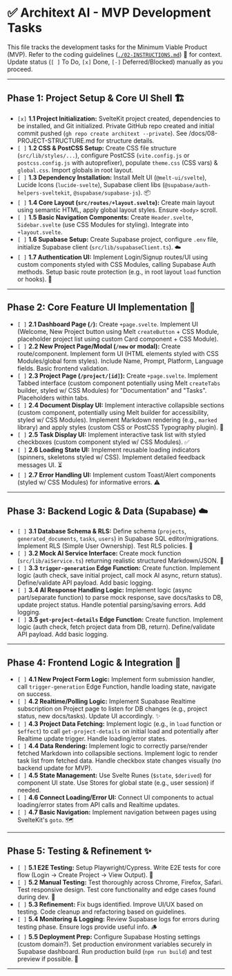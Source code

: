 # **✅ Architext AI - MVP Development Tasks**

This file tracks the development tasks for the Minimum Viable Product (MVP). Refer to the coding guidelines ([`./02-INSTRUCTIONS.md`](./02-INSTRUCTIONS.md)) 📐 for context. Update status (`[ ]` To Do, `[x]` Done, `[-]` Deferred/Blocked) manually as you proceed.

---

## **Phase 1: Project Setup & Core UI Shell** 🏗️

* `[x]` **1.1 Project Initialization:** SvelteKit project created, dependencies to be installed, and Git initialized. Private GitHub repo created and initial commit pushed (`gh repo create architext --private`). See /docs/08-PROJECT-STRUCTURE.md for structure details.
* `[ ]` **1.2 CSS & PostCSS Setup:** Create CSS file structure (`src/lib/styles/...`), configure PostCSS (`vite.config.js` or `postcss.config.js` with autoprefixer), populate `theme.css` (CSS vars) & `global.css`. Import globals in root layout.
* `[ ]` **1.3 Dependency Installation:** Install Melt UI (`@melt-ui/svelte`), Lucide Icons (`lucide-svelte`), Supabase client libs (`@supabase/auth-helpers-sveltekit`, `@supabase/supabase-js`). 📦
* `[ ]` **1.4 Core Layout (`src/routes/+layout.svelte`):** Create main layout using semantic HTML, apply global layout styles. Ensure `<body>` scroll.
* `[ ]` **1.5 Basic Navigation Components:** Create `Header.svelte`, `Sidebar.svelte` (use CSS Modules for styling). Integrate into `+layout.svelte`.
* `[ ]` **1.6 Supabase Setup:** Create Supabase project, configure `.env` file, initialize Supabase client (`src/lib/supabaseClient.ts`). ☁️
* `[ ]` **1.7 Authentication UI:** Implement Login/Signup routes/UI using custom components styled with CSS Modules, calling Supabase Auth methods. Setup basic route protection (e.g., in root layout `load` function or hooks). 🔐

---

## **Phase 2: Core Feature UI Implementation** 🎨

* `[ ]` **2.1 Dashboard Page (`/`):** Create `+page.svelte`. Implement UI (Welcome, New Project button using Melt `createButton` + CSS Module, placeholder project list using custom Card component + CSS Module).
* `[ ]` **2.2 New Project Page/Modal (`/new` or modal):** Create route/component. Implement form UI (HTML elements styled with CSS Modules/global form styles). Include Name, Prompt, Platform, Language fields. Basic frontend validation.
* `[ ]` **2.3 Project Page (`/project/[id]`):** Create `+page.svelte`. Implement Tabbed interface (custom component potentially using Melt `createTabs` builder, styled w/ CSS Modules) for "Documentation" and "Tasks". Placeholders within tabs.
* `[ ]` **2.4 Document Display UI:** Implement interactive collapsible sections (custom component, potentially using Melt builder for accessibility, styled w/ CSS Modules). Implement Markdown rendering (e.g., `marked` library) and apply styles (custom CSS or PostCSS Typography plugin). 📄
* `[ ]` **2.5 Task Display UI:** Implement interactive task list with styled checkboxes (custom component styled w/ CSS Modules). ✅
* `[ ]` **2.6 Loading State UI:** Implement reusable loading indicators (spinners, skeletons styled w/ CSS). Implement detailed feedback messages UI. ⏳
* `[ ]` **2.7 Error Handling UI:** Implement custom Toast/Alert components (styled w/ CSS Modules) for informative errors. ⚠️

---

## **Phase 3: Backend Logic & Data (Supabase)** ☁️

* `[ ]` **3.1 Database Schema & RLS:** Define schema (`projects`, `generated_documents`, `tasks`, `users`) in Supabase SQL editor/migrations. Implement RLS (Simple User Ownership). Test RLS policies. 🔐
* `[ ]` **3.2 Mock AI Service Interface:** Create mock function (`src/lib/aiService.ts`) returning realistic structured Markdown/JSON. 🤖
* `[ ]` **3.3 `trigger-generation` Edge Function:** Create function. Implement logic (auth check, save initial project, call mock AI async, return status). Define/validate API payload. Add basic logging.
* `[ ]` **3.4 AI Response Handling Logic:** Implement logic (async part/separate function) to parse mock response, save docs/tasks to DB, update project status. Handle potential parsing/saving errors. Add logging.
* `[ ]` **3.5 `get-project-details` Edge Function:** Create function. Implement logic (auth check, fetch project data from DB, return). Define/validate API payload. Add basic logging.

---

## **Phase 4: Frontend Logic & Integration** 🔗

* `[ ]` **4.1 New Project Form Logic:** Implement form submission handler, call `trigger-generation` Edge Function, handle loading state, navigate on success.
* `[ ]` **4.2 Realtime/Polling Logic:** Implement Supabase Realtime subscription on Project page to listen for DB changes (e.g., project status, new docs/tasks). Update UI accordingly. ✨
* `[ ]` **4.3 Project Data Fetching:** Implement logic (e.g., in `load` function or `$effect`) to call `get-project-details` on initial load and potentially after Realtime update trigger. Handle loading/error states.
* `[ ]` **4.4 Data Rendering:** Implement logic to correctly parse/render fetched Markdown into collapsible sections. Implement logic to render task list from fetched data. Handle checkbox state changes visually (no backend update for MVP).
* `[ ]` **4.5 State Management:** Use Svelte Runes (`$state`, `$derived`) for component UI state. Use Stores for global state (e.g., user session) if needed.
* `[ ]` **4.6 Connect Loading/Error UI:** Connect UI components to actual loading/error states from API calls and Realtime updates.
* `[ ]` **4.7 Basic Navigation:** Implement navigation between pages using SvelteKit's `goto`. 🗺️

---

## **Phase 5: Testing & Refinement** ✨

* `[ ]` **5.1 E2E Testing:** Setup Playwright/Cypress. Write E2E tests for core flow (Login -> Create Project -> View Output). 🧪
* `[ ]` **5.2 Manual Testing:** Test thoroughly across Chrome, Firefox, Safari. Test responsive design. Test core functionality and edge cases found during dev. 👀
* `[ ]` **5.3 Refinement:** Fix bugs identified. Improve UI/UX based on testing. Code cleanup and refactoring based on guidelines.
* `[ ]` **5.4 Monitoring & Logging:** Review Supabase logs for errors during testing phase. Ensure logs provide useful info. 🪵
* `[ ]` **5.5 Deployment Prep:** Configure Supabase Hosting settings (custom domain?). Set production environment variables securely in Supabase dashboard. Run production build (`npm run build`) and test preview if possible. 🚀

---